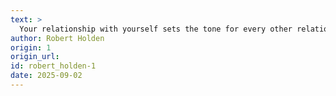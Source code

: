```yaml
---
text: >
  Your relationship with yourself sets the tone for every other relationship you have.
author: Robert Holden
origin: 1
origin_url:
id: robert_holden-1
date: 2025-09-02 
---
```


